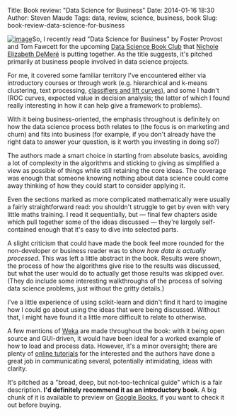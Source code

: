 Title: Book review: "Data Science for Business"
Date: 2014-01-16 18:30
Author: Steven Maude
Tags: data, review, science, business, book
Slug: book-review-data-science-for-business

[![image](http://2.bp.blogspot.com/--NcWpVYw9JI/UtV9Kb4rmzI/AAAAAAAAAJ0/XOpns7KTiqA/s1600/Data_Science_for_Business.jpg)](http://2.bp.blogspot.com/--NcWpVYw9JI/UtV9Kb4rmzI/AAAAAAAAAJ0/XOpns7KTiqA/s1600/Data_Science_for_Business.jpg)So,
I recently read "Data Science for Business" by Foster Provost and Tom
Fawcett for the upcoming [Data Science Book
Club](http://growthhackers.com/ask-gh-anyone-else-want-to-join-the-data-science-book-club/)
that [Nichole Elizabeth DeMeré](https://twitter.com/nikkielizdemere) is
putting together. As the title suggests, it's pitched primarily at
business people involved in data science projects.   
  
For me, it covered some familiar territory I've encountered either via
introductory courses or through work (e.g. hierarchical and k-means
clustering, text processing, [classifiers and lift
curves](https://blog.scraperwiki.com/2013/12/machine-learning-about-scraperwikis-twitter-followers/)),
and some I hadn't (ROC curves, expected value in decision analysis; the
latter of which I found really interesting in how it can help give a
framework to problems).  
  
<a name="more"></a>With it being business-oriented, the emphasis
throughout is definitely on how the data science process both relates to
(the focus is on marketing and churn) and fits into business (for
example, if you don't already have the right data to answer your
question, is it worth you investing in doing so?)  
  
The authors made a smart choice in starting from absolute basics,
avoiding a lot of complexity in the algorithms and sticking to giving as
simplified a view as possible of things while still retaining the core
ideas. The coverage was enough that someone knowing nothing about data
science could come away thinking of how they could start to consider
applying it.  
  
Even the sections marked as more complicated mathematically were usually
a fairly straightforward read: you shouldn't struggle to get by even
with very little maths training. I read it sequentially, but — final few
chapters aside which pull together some of the ideas discussed — they're
largely self-contained enough that it's easy to dive into selected
parts.  
  
A slight criticism that could have made the book feel more rounded for
the non-developer or business reader was to show *how data is actually
processed*. This was left a little abstract in the book. Results were
shown, the process of how the algorithms give rise to the results was
discussed, but what the user would do to actually get those results was
skipped over. (They do include some interesting walkthroughs of the
process of solving data science problems, just without the gritty
details.)  
  
I've a little experience of using scikit-learn and didn't find it hard
to imagine how I could go about using the ideas that were being
discussed. Without that, I might have found it a little more difficult
to relate to otherwise.  
  
A few mentions of [Weka](http://www.cs.waikato.ac.nz/~ml/weka/) are made
throughout the book: with it being open source and GUI-driven, it would
have been ideal for a worked example of how to load and process data.
However, it's a minor oversight; there are plenty of [online
tutorials](https://www.youtube.com/watch?v=m7kpIBGEdkI) for the
interested and the authors have done a great job in communicating
several, potentially intimidating, ideas with clarity.  
  
It's pitched as a "broad, deep, but not-too-technical guide" which is a
fair description. **I'd definitely recommend it as an introductory
book**. A big chunk of it is available to preview on [Google
Books](http://books.google.com/books?id=4ZctAAAAQBAJ&printsec=frontcover),
if you want to check it out before buying.
